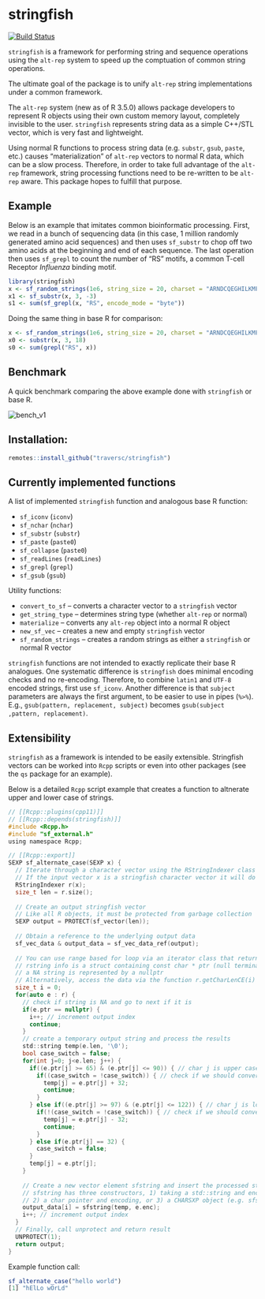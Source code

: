 stringfish
================

<!-- <img src="hex.png" width = "130" height = "150" align="right" style="border:0px;padding:15px"> -->

[![Build
Status](https://travis-ci.org/traversc/stringfish.svg)](https://travis-ci.org/traversc/stringfish)

`stringfish` is a framework for performing string and sequence
operations using the `alt-rep` system to speed up the comptuation of
common string operations.

The ultimate goal of the package is to unify `alt-rep` string
implementations under a common framework.

The `alt-rep` system (new as of R 3.5.0) allows package developers to
represent R objects using their own custom memory layout, completely
invisible to the user. `stringfish` represents string data as a simple
C++/STL vector, which is very fast and lightweight.

Using normal R functions to process string data (e.g. `substr`, `gsub`,
`paste`, etc.) causes “materialization” of `alt-rep` vectors to normal R
data, which can be a slow process. Therefore, in order to take full
advantage of the `alt-rep` framework, string processing functions need
to be re-written to be `alt-rep` aware. This package hopes to fulfill
that purpose.

## Example

Below is an example that imitates common bioinformatic processing.
First, we read in a bunch of sequencing data (in this case, 1 million
randomly generated amino acid sequences) and then uses `sf_substr` to
chop off two amino acids at the beginning and end of each sequence. The
last operation then uses `sf_grepl` to count the number of “RS” motifs,
a common T-cell Receptor *Influenza* binding motif.

``` r
library(stringfish)
x <- sf_random_strings(1e6, string_size = 20, charset = "ARNDCQEGHILKMFPSTWYV")
x1 <- sf_substr(x, 3, -3)
s1 <- sum(sf_grepl(x, "RS", encode_mode = "byte"))
```

Doing the same thing in base R for
comparison:

``` r
x <- sf_random_strings(1e6, string_size = 20, charset = "ARNDCQEGHILKMFPSTWYV", mode = "normal")
x0 <- substr(x, 3, 18)
s0 <- sum(grepl("RS", x))
```

## Benchmark

A quick benchmark comparing the above example done with `stringfish` or
base R.

![](vignettes/bench_v1.png "bench_v1")

## Installation:

``` r
remotes::install_github("traversc/stringfish")
```

## Currently implemented functions

A list of implemented `stringfish` function and analogous base R
function:

  - `sf_iconv` (`iconv`)
  - `sf_nchar` (`nchar`)
  - `sf_substr` (`substr`)
  - `sf_paste` (`paste0`)
  - `sf_collapse` (`paste0`)
  - `sf_readLines` (`readLines`)
  - `sf_grepl` (`grepl`)
  - `sf_gsub` (`gsub`)

Utility functions:

  - `convert_to_sf` – converts a character vector to a `stringfish`
    vector
  - `get_string_type` – determines string type (whether `alt-rep` or
    normal)
  - `materialize` – converts any `alt-rep` object into a normal R object
  - `new_sf_vec` – creates a new and empty `stringfish` vector
  - `sf_random_strings` – creates a random strings as either a
    `stringfish` or normal R vector

`stringfish` functions are not intended to exactly replicate their base
R analogues. One systematic difference is `stringfish` does minimal
encoding checks and no re-encoding. Therefore, to combine `latin1` and
`UTF-8` encoded strings, first use `sf_iconv`. Another difference is
that `subject` parameters are always the first argument, to be easier to
use in pipes (`%>%`). E.g., `gsub(pattern, replacement, subject)`
becomes `gsub(subject ,pattern, replacement)`.

## Extensibility

`stringfish` as a framework is intended to be easily extensible.
Stringfish vectors can be worked into `Rcpp` scripts or even into other
packages (see the `qs` package for an example).

Below is a detailed `Rcpp` script example that creates a function to
altnerate upper and lower case of strings.

``` c
// [[Rcpp::plugins(cpp11)]]
// [[Rcpp::depends(stringfish)]]
#include <Rcpp.h>
#include "sf_external.h"
using namespace Rcpp;

// [[Rcpp::export]]
SEXP sf_alternate_case(SEXP x) {
  // Iterate through a character vector using the RStringIndexer class
  // If the input vector x is a stringfish character vector it will do so without materialization
  RStringIndexer r(x);
  size_t len = r.size();
  
  // Create an output stringfish vector
  // Like all R objects, it must be protected from garbage collection
  SEXP output = PROTECT(sf_vector(len));
  
  // Obtain a reference to the underlying output data
  sf_vec_data & output_data = sf_vec_data_ref(output);
  
  // You can use range based for loop via an iterator class that returns RStringIndexer::rstring_info e
  // rstring info is a struct containing const char * ptr (null terminated), int len, and cetype_t enc
  // a NA string is represented by a nullptr
  // Alternatively, access the data via the function r.getCharLenCE(i)
  size_t i = 0;
  for(auto e : r) {
    // check if string is NA and go to next if it is
    if(e.ptr == nullptr) {
      i++; // increment output index
      continue;
    }
    // create a temporary output string and process the results
    std::string temp(e.len, '\0');
    bool case_switch = false;
    for(int j=0; j<e.len; j++) {
      if((e.ptr[j] >= 65) & (e.ptr[j] <= 90)) { // char j is upper case
        if((case_switch = !case_switch)) { // check if we should convert to lower case
          temp[j] = e.ptr[j] + 32;
          continue;
        }
      } else if((e.ptr[j] >= 97) & (e.ptr[j] <= 122)) { // char j is lower case
        if(!(case_switch = !case_switch)) { // check if we should convert to upper case
          temp[j] = e.ptr[j] - 32;
          continue;
        }
      } else if(e.ptr[j] == 32) {
        case_switch = false;
      }
      temp[j] = e.ptr[j];
    }
    
    // Create a new vector element sfstring and insert the processed string into the stringfish vector
    // sfstring has three constructors, 1) taking a std::string and encoding, 
    // 2) a char pointer and encoding, or 3) a CHARSXP object (e.g. sfstring(NA_STRING))
    output_data[i] = sfstring(temp, e.enc);
    i++; // increment output index
  }
  // Finally, call unprotect and return result
  UNPROTECT(1);
  return output;
}
```

Example function call:

``` r
sf_alternate_case("hello world") 
[1] "hElLo wOrLd"
```
